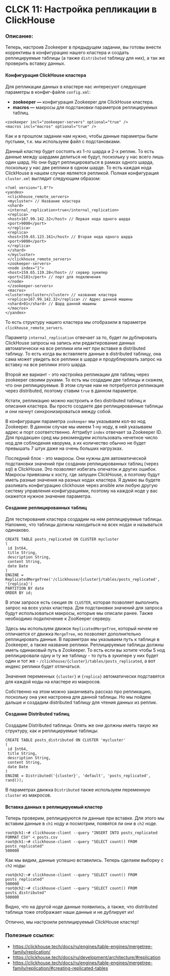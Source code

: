 <div>
<h1>CLCK 11: Настройка репликации в ClickHouse</h1>
<div>
<h3><strong>Описание:</strong></h3>
<p>Теперь, настроив Zookeeper в предыдущем задании, вы готовы внести коррективы в конфигурацию нашего кластера и создать реплицируемые таблицы (а также <code>distributed</code> таблицу для них), а так же проверить вставку данных.</p>
<h4>Конфигурация ClickHouse кластера</h4>
<p>Для репликации данных в кластере нас интересуют следующие параметры в конфиг-файле <code>config.xml</code>:</p>
<ul>
<li><strong>zookeeper &mdash;</strong> конфигурация Zookeeper для ClickHouse кластера.</li>
<li><strong>macros &mdash;</strong> макросы для подстановки параметров реплицируемых таблиц.</li>
</ul>
<pre><code>&lt;zookeeper incl="zookeeper-servers" optional="true" /&gt;
&lt;macros incl="macros" optional="true" /&gt;
</code></pre>
<p>Как и в прошлом задании нам нужно, чтобы данные параметры были пустыми, т.к. мы используем файл с подстановками.</p>
<p>Данный кластер будет состоять из 1-го шарда и 2-х реплик. То есть данные между шардами делиться не будут, поскольку у нас всего лишь один шард. Но они будут реплицироваться в рамках одного шарда, поскольку у нас две реплики в одном шарде. То есть каждая нода ClickHouse в нашем случае является репликой. Полная конфигурация <code>cluster.xml</code> выглядит следующим образом:</p>
<pre><code>&lt;?xml version="1.0"?&gt;
&lt;yandex&gt;
 &lt;clickhouse_remote_servers&gt;
 &lt;mycluster&gt; // Название кластера
 &lt;shard&gt;
 &lt;internal_replication&gt;true&lt;/internal_replication&gt;
 &lt;replica&gt;
 &lt;host&gt;167.99.142.32&lt;/host&gt; // Первая нода одного шарда
 &lt;port&gt;9000&lt;/port&gt;
 &lt;/replica&gt;
 &lt;replica&gt;
 &lt;host&gt;159.65.123.161&lt;/host&gt; // Вторая нода одного шарда
 &lt;port&gt;9000&lt;/port&gt;
 &lt;/replica&gt;
 &lt;/shard&gt;
 &lt;/mycluster&gt;
 &lt;/clickhouse_remote_servers&gt;
 &lt;zookeeper-servers&gt;
 &lt;node index="1"&gt;
 &lt;host&gt;159.65.119.28&lt;/host&gt; // сервер зукипер
 &lt;port&gt;2181&lt;/port&gt; // порт для подключения
 &lt;/node&gt;
 &lt;/zookeeper-servers&gt;
 &lt;macros&gt;
&lt;cluster&gt;mycluster&lt;/cluster&gt; // название кластера
 &lt;replica&gt;167.99.142.32&lt;/replica&gt; // Адрес данной машины
 &lt;shard&gt;01&lt;/shard&gt; // Шард данной машины
 &lt;/macros&gt;
&lt;/yandex&gt;
</code></pre>
<p>То есть структуру нашего кластера мы отобразили в параметре <code>clickhouse_remote_servers</code>.</p>
<p>Параметр <code>internal_replication</code> отвечает за то, будет ли дублировать ClickHouse запросы на запись или редактирование данных автоматически на все реплики или нет при вставке в distributed таблицу. То есть когда вы вставляете данные в distributed таблицу, она сама может увидеть все реплики в шарде и продублировать запрос на вставку на все реплики этого шарда.</p>
<p>Второй же вариант - это настройка репликации для таблиц через zookeeper своими руками. То есть мы создадим две таблицы и скажем, что они реплицируемые. В этом случае нам не потребуется репликация через distributed, поэтому cтавим <code>true</code> в данном параметре.</p>
<p>Кстати, репликацию можно настроить и без distributed таблиц и описания кластера. Вы просто создаете две реплицированные таблицы и они начнут синхронизироваться между собой.</p>
<p>В конфигурации параметра <code>zookeeper</code> мы указываем кол-во нод Zookeeper. В данном случае мы имеем 1-ну ноду, в ней указываем адрес и порт соответственно. Аттрибут <code>index</code> отвечает за Zookeeper ID. Для продакшен сред мы рекомендуем использовать нечетное число нод для соблюдения кворума, а их количество обычно не будет превышать 7 штук даже на очень больших нагрузках.</p>
<p>Последний блок - это макросы. Они нужны для автоматической подстановки значений при создании реплицированных таблиц (через sql) в ClickHouse. Это позволяет избегать опечаток и других ошибок. Макросы привязаны к хосту, где запущен ClickHouse, а поэтому будут иметь разные значения на разных нодах кластера. Я думаю вы будете разливать конфигурацию clickhouse через ansible или любую другую систему управления конфигурациями, поэтому на каждой ноде у вас окажется нужное значение параметра.</p>
<h4>Создание реплицированных таблиц</h4>
<p>Для тестирования кластера создадим на нем реплицируемые таблицы. Напомню, что таблицы должны находиться на всех нодах и называться одинаково.</p>
<pre><code>CREATE TABLE posts_replicated ON CLUSTER mycluster
(
 id Int64,
 title String,
 description String,
 content String,
 date Date
)
ENGINE = ReplicatedMergeTree('/clickhouse/{cluster}/tables/posts_replicated', '{replica}')
PARTITION BY date
ORDER BY id;
</code></pre>
<p>В этом запросе есть секция <code>ON CLUSTER</code>, которая позволяет выполнить запрос на всех узлах кластера. Для подстановки значений для запроса будут использоваться макросы, которые мы описали ранее. Также необходимо подключение к ZooKeeper серверу.</p>
<p>Здесь мы используем движок <code>ReplicatedMergeTree</code>, который ничем не отличается от движка <code>MergeTree</code>, но позволяет дополнительно реплицировать данные. В параметрах мы указываем путь к таблице в Zookeeper, а также название реплики. Реплицируемые таблицы должны иметь одинаковый путь в Zookeeper. То есть если вы хотите чтобы 5 нод реплицировали одну и ту же таблицу - то путь в зукипере у них будет один и тот же - <code>/clickhouse/{cluster}/tables/posts_replicated</code>, а вот индекс реплики будет отличаться.</p>
<p>Значения переменных <code>{cluster}</code> и <code>{replica}</code> автоматически подставятся для каждой ноды на кластере из макросов.</p>
<p>Собственно на этом можно заканчивать рассказ про репликацию, поскольку она уже настроена для данной таблицы. Но мы пойдем дальше и создадим distributed таблицу для чтения данных из реплик.</p>
<h4>Создание Distributed таблиц</h4>
<p>Создадим Distributed таблицы. Опять же они должны иметь такую же структуру, как и реплицируемые таблицы:</p>
<pre><code>CREATE TABLE posts_distributed ON CLUSTER 'mycluster'
(
 id Int64,
 title String,
 description String,
 content String,
 date Date
)
ENGINE = Distributed('{cluster}', 'default', 'posts_replicated', rand());
</code></pre>
<p>В параметрах движка <code>Distributed</code> также используем переменную <code>cluster</code> из макросов.</p>
<h4>Вставка данных в реплицируемый кластер</h4>
<p>Теперь проверим, реплицируются ли данные при вставке. Для этого мы вставим данные в <code>ch1</code> ноду и посмотрим, появятся ли они в <code>ch2</code> ноде.</p>
<pre><code>root@ch1:~# clickhouse-client --query "INSERT INTO posts_replicated FORMAT CSV" &lt; posts.csv
root@ch1:~# clickhouse-client --query "SELECT count() FROM posts_replicated"
500000
</code></pre>
<p>Как мы видим, данные успешно вставились. Теперь сделаем выборку с <code>ch2</code> ноды:</p>
<pre><code>root@ch2:~# clickhouse-client --query "SELECT count() FROM posts_replicated"
500000
root@ch2:~# clickhouse-client --query "SELECT count() FROM posts_distributed"
500000
</code></pre>
<p>Видно, что на другой ноде данные появились, а также, что distributed таблица тоже отображает наши данные и не дублирует их!</p>
<p>Отлично, мы настроили реплицируемый ClickHouse кластер!</p>
<h3><strong>Полезные ссылки:</strong></h3>
<ul>
<li><a href="https://clickhouse.tech/docs/ru/engines/table-engines/mergetree-family/replication/">https://clickhouse.tech/docs/ru/engines/table-engines/mergetree-family/replication/</a></li>
<li><a href="https://clickhouse.tech/docs/ru/development/architecture/#replication">https://clickhouse.tech/docs/ru/development/architecture/#replication</a></li>
<li><a href="https://clickhouse.tech/docs/ru/engines/table-engines/mergetree-family/replication/#creating-replicated-tables">https://clickhouse.tech/docs/ru/engines/table-engines/mergetree-family/replication/#creating-replicated-tables</a></li>
</ul>
</div>
</div>
